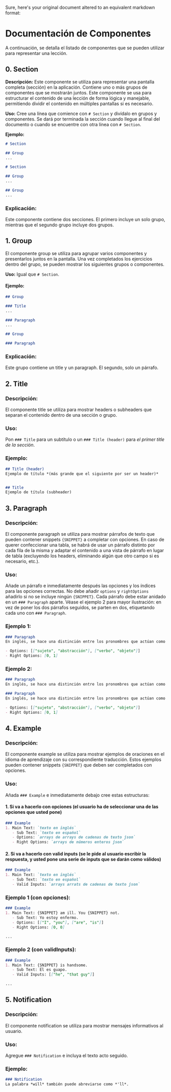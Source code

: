 Sure, here's your original document altered to an equivalent markdown format:

#####
# Documentación de Componentes
A continuación, se detalla el listado de componentes que se pueden utilizar para representar una lección.

## 0. Section

**Descripción:** Este componente se utiliza para representar una pantalla completa (sección) en la aplicación. Contiene uno o más grupos de componentes que se mostrarán juntos. Este componente se usa para estructurar el contenido de una lección de forma lógica y manejable, permitiendo dividir el contenido en múltiples pantallas si es necesario.

**Uso:**
Cree una línea que comience con `# Section` y divídalo en grupos y componentes. Se dará por terminada la sección cuando llegue al final del documento o cuando se encuentre con otra línea con `# Section`.

**Ejemplo:**

```markdown
# Section

## Group
...

# Section

## Group
...

## Group
...
```

### Explicación:

Este componente contiene dos secciones. El primero incluye un solo grupo, mientras que el segundo grupo incluye dos grupos.


## 1. Group
El componente group se utiliza para agrupar varios componentes y presentarlos juntos en la pantalla. Una vez completados los ejercicios dentro del grupo, se pueden mostrar los siguientes grupos o componentes.

**Uso:**
Igual que `# Section`.

#### Ejemplo:

```markdown
## Group

### Title
...

### Paragraph
...

## Group

### Paragraph
```

### Explicación:

Este grupo contiene un title y un paragraph. El segundo, solo un párrafo.


## 2. Title

### Descripción:
El componente title se utiliza para mostrar headers o subheaders que separan el contenido dentro de una sección o grupo.

### Uso:
Pon `### Title` para un subtítulo o un `### Title (header)` para *el primer title de la sección*.

### Ejemplo:

```markdown
## Title (header)
Ejemplo de título *(más grande que el siguiente por ser un header)*


## Title
Ejemplo de título (subheader)
```


## 3. Paragraph

### Descripción:
El componente paragraph se utiliza para mostrar párrafos de texto que pueden contener snippets `{SNIPPET}` a completar con opciones. En caso de querer confeccionar una tabla, se habrá de usar un párrafo distinto por cada fila de la misma y adaptar el contenido a una vista de párrafo en lugar de tabla (excluyendo los headers, eliminando algún que otro campo si es necesario, etc.).

### Uso:
Añade un párrafo e inmediatamente después las opciones y los índices para las opciones correctas. No debe añadir `options` y `rightOptions` añadirlo si no se incluye ningún `{SNIPPET}`. Cada párrafo debe estar anidado en un `### Paragraph` aparte. Véase el ejemplo 2 para mayor ilustración: en vez de poner los dos párrafos seguidos, se parten en dos, etiquetando cada uno con `### Paragraph`.

### Ejemplo 1:

```markdown
### Paragraph
En inglés, se hace una distinción entre los pronombres que actúan como {SNIPPET} y los que funcionan como {SNIPPET}.

- Options: [["sujeto", "abstracción"], ["verbo", "objeto"]]
- Right Options: [0, 1]
```

### Ejemplo 2:

```markdown
### Paragraph
En inglés, se hace una distinción entre los pronombres que actúan como sujeto y los que funcionan como objeto.

### Paragraph
En inglés, se hace una distinción entre los pronombres que actúan como {SNIPPET} y los que funcionan como {SNIPPET}.

- Options: [["sujeto", "abstracción"], ["verbo", "objeto"]]
- Right Options: [0, 1]
```

## 4. Example

### Descripción:
El componente example se utiliza para mostrar ejemplos de oraciones en el idioma de aprendizaje con su correspondiente traducción. Estos ejemplos pueden contener snippets `{SNIPPET}` que deben ser completados con opciones.

### Uso:
Añada `### Example` e inmediatamente debajo cree estas estructuras:

#### 1. Si va a hacerlo con opciones (el usuario ha de seleccionar una de las opciones que usted pone)

```markdown
### Example
1. Main Text: `texto en inglés`
   - Sub Text: `texto en español`
   - Options: `arrays de arrays de cadenas de texto json`
   - Right Options: `arrays de números enteros json`
```


#### 2. Si va a hacerlo con valid inputs (se le pide al usuario escribir la respuesta, y usted pone una serie de inputs que se darán como válidos)
```markdown
### Example
1. Main Text: `texto en inglés`
   - Sub Text: `texto en español`
   - Valid Inputs: `arrays arrats de cadenas de texto json`
```


### Ejemplo 1 (con opciones):

```markdown
### Example
1. Main Text: {SNIPPET} am ill. You {SNIPPET} not.
   - Sub Text: Yo estoy enfermo.
   - Options: [["I", "you"], ["are", "is"]]
   - Right Options: [0, 0]

...
```


### Ejemplo 2 (con validInputs):

```markdown
### Example
1. Main Text: {SNIPPET} is handsome.
   - Sub Text: Él es guapo.
   - Valid Inputs: [["he", "that guy"]]

...
```


## 5. Notification

### Descripción:
El componente notification se utiliza para mostrar mensajes informativos al usuario.

### Uso:
Agregue `### Notification` e incluya el texto acto seguido.

### Ejemplo:

```markdown
### Notification
La palabra *will* también puede abreviarse como *'ll*.
```
